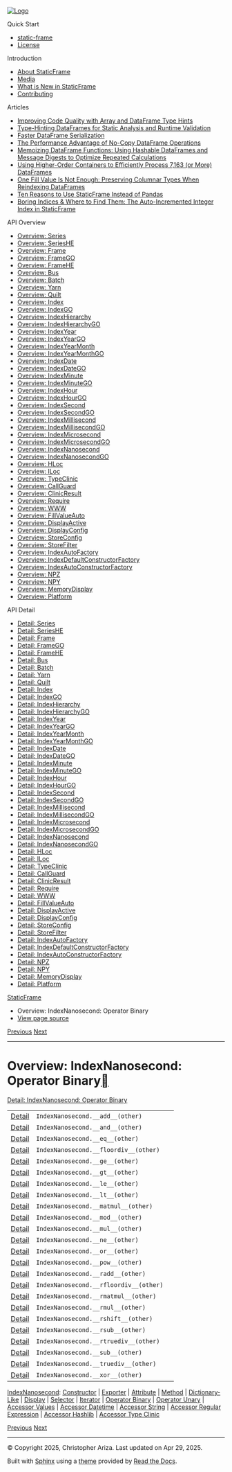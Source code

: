 [![Logo](../_static/sf-logo-web_icon-small.png)](../index.md)

Quick Start

* [static-frame](../readme.md)
* [License](../license.md)

Introduction

* [About StaticFrame](../intro.md)
* [Media](../intro.md#media)
* [What is New in StaticFrame](../new.md)
* [Contributing](../contributing.md)

Articles

* [Improving Code Quality with Array and DataFrame Type Hints](../articles/guard.md)
* [Type-Hinting DataFrames for Static Analysis and Runtime Validation](../articles/ftyping.md)
* [Faster DataFrame Serialization](../articles/serialize.md)
* [The Performance Advantage of No-Copy DataFrame Operations](../articles/no_copy.md)
* [Memoizing DataFrame Functions: Using Hashable DataFrames and Message Digests to Optimize Repeated Calculations](../articles/hash.md)
* [Using Higher-Order Containers to Efficiently Process 7,163 (or More) DataFrames](../articles/uhoc.md)
* [One Fill Value Is Not Enough: Preserving Columnar Types When Reindexing DataFrames](../articles/fill_value.md)
* [Ten Reasons to Use StaticFrame Instead of Pandas](../articles/upgrade.md)
* [Boring Indices & Where to Find Them: The Auto-Incremented Integer Index in StaticFrame](../articles/aiii.md)

API Overview

* [Overview: Series](series.md)
* [Overview: SeriesHE](series_he.md)
* [Overview: Frame](frame.md)
* [Overview: FrameGO](frame_go.md)
* [Overview: FrameHE](frame_he.md)
* [Overview: Bus](bus.md)
* [Overview: Batch](batch.md)
* [Overview: Yarn](yarn.md)
* [Overview: Quilt](quilt.md)
* [Overview: Index](index.md)
* [Overview: IndexGO](index_go.md)
* [Overview: IndexHierarchy](index_hierarchy.md)
* [Overview: IndexHierarchyGO](index_hierarchy_go.md)
* [Overview: IndexYear](index_year.md)
* [Overview: IndexYearGO](index_year_go.md)
* [Overview: IndexYearMonth](index_year_month.md)
* [Overview: IndexYearMonthGO](index_year_month_go.md)
* [Overview: IndexDate](index_date.md)
* [Overview: IndexDateGO](index_date_go.md)
* [Overview: IndexMinute](index_minute.md)
* [Overview: IndexMinuteGO](index_minute_go.md)
* [Overview: IndexHour](index_hour.md)
* [Overview: IndexHourGO](index_hour_go.md)
* [Overview: IndexSecond](index_second.md)
* [Overview: IndexSecondGO](index_second_go.md)
* [Overview: IndexMillisecond](index_millisecond.md)
* [Overview: IndexMillisecondGO](index_millisecond_go.md)
* [Overview: IndexMicrosecond](index_microsecond.md)
* [Overview: IndexMicrosecondGO](index_microsecond_go.md)
* [Overview: IndexNanosecond](index_nanosecond.md)
* [Overview: IndexNanosecondGO](index_nanosecond_go.md)
* [Overview: HLoc](hloc.md)
* [Overview: ILoc](iloc.md)
* [Overview: TypeClinic](type_clinic.md)
* [Overview: CallGuard](call_guard.md)
* [Overview: ClinicResult](clinic_result.md)
* [Overview: Require](require.md)
* [Overview: WWW](www.md)
* [Overview: FillValueAuto](fill_value_auto.md)
* [Overview: DisplayActive](display_active.md)
* [Overview: DisplayConfig](display_config.md)
* [Overview: StoreConfig](store_config.md)
* [Overview: StoreFilter](store_filter.md)
* [Overview: IndexAutoFactory](index_auto_factory.md)
* [Overview: IndexDefaultConstructorFactory](index_default_constructor_factory.md)
* [Overview: IndexAutoConstructorFactory](index_auto_constructor_factory.md)
* [Overview: NPZ](npz.md)
* [Overview: NPY](npy.md)
* [Overview: MemoryDisplay](memory_display.md)
* [Overview: Platform](platform.md)

API Detail

* [Detail: Series](../api_detail/series.md)
* [Detail: SeriesHE](../api_detail/series_he.md)
* [Detail: Frame](../api_detail/frame.md)
* [Detail: FrameGO](../api_detail/frame_go.md)
* [Detail: FrameHE](../api_detail/frame_he.md)
* [Detail: Bus](../api_detail/bus.md)
* [Detail: Batch](../api_detail/batch.md)
* [Detail: Yarn](../api_detail/yarn.md)
* [Detail: Quilt](../api_detail/quilt.md)
* [Detail: Index](../api_detail/index.md)
* [Detail: IndexGO](../api_detail/index_go.md)
* [Detail: IndexHierarchy](../api_detail/index_hierarchy.md)
* [Detail: IndexHierarchyGO](../api_detail/index_hierarchy_go.md)
* [Detail: IndexYear](../api_detail/index_year.md)
* [Detail: IndexYearGO](../api_detail/index_year_go.md)
* [Detail: IndexYearMonth](../api_detail/index_year_month.md)
* [Detail: IndexYearMonthGO](../api_detail/index_year_month_go.md)
* [Detail: IndexDate](../api_detail/index_date.md)
* [Detail: IndexDateGO](../api_detail/index_date_go.md)
* [Detail: IndexMinute](../api_detail/index_minute.md)
* [Detail: IndexMinuteGO](../api_detail/index_minute_go.md)
* [Detail: IndexHour](../api_detail/index_hour.md)
* [Detail: IndexHourGO](../api_detail/index_hour_go.md)
* [Detail: IndexSecond](../api_detail/index_second.md)
* [Detail: IndexSecondGO](../api_detail/index_second_go.md)
* [Detail: IndexMillisecond](../api_detail/index_millisecond.md)
* [Detail: IndexMillisecondGO](../api_detail/index_millisecond_go.md)
* [Detail: IndexMicrosecond](../api_detail/index_microsecond.md)
* [Detail: IndexMicrosecondGO](../api_detail/index_microsecond_go.md)
* [Detail: IndexNanosecond](../api_detail/index_nanosecond.md)
* [Detail: IndexNanosecondGO](../api_detail/index_nanosecond_go.md)
* [Detail: HLoc](../api_detail/hloc.md)
* [Detail: ILoc](../api_detail/iloc.md)
* [Detail: TypeClinic](../api_detail/type_clinic.md)
* [Detail: CallGuard](../api_detail/call_guard.md)
* [Detail: ClinicResult](../api_detail/clinic_result.md)
* [Detail: Require](../api_detail/require.md)
* [Detail: WWW](../api_detail/www.md)
* [Detail: FillValueAuto](../api_detail/fill_value_auto.md)
* [Detail: DisplayActive](../api_detail/display_active.md)
* [Detail: DisplayConfig](../api_detail/display_config.md)
* [Detail: StoreConfig](../api_detail/store_config.md)
* [Detail: StoreFilter](../api_detail/store_filter.md)
* [Detail: IndexAutoFactory](../api_detail/index_auto_factory.md)
* [Detail: IndexDefaultConstructorFactory](../api_detail/index_default_constructor_factory.md)
* [Detail: IndexAutoConstructorFactory](../api_detail/index_auto_constructor_factory.md)
* [Detail: NPZ](../api_detail/npz.md)
* [Detail: NPY](../api_detail/npy.md)
* [Detail: MemoryDisplay](../api_detail/memory_display.md)
* [Detail: Platform](../api_detail/platform.md)

[StaticFrame](../index.md)

* Overview: IndexNanosecond: Operator Binary
* [View page source](../_sources/api_overview/index_nanosecond-operator_binary.rst.txt)

[Previous](index_nanosecond-iterator.md "Overview: IndexNanosecond: Iterator")
[Next](index_nanosecond-operator_unary.md "Overview: IndexNanosecond: Operator Unary")

---

# Overview: IndexNanosecond: Operator Binary[](#overview-indexnanosecond-operator-binary "Link to this heading")

[Detail: IndexNanosecond: Operator Binary](../api_detail/index_nanosecond-operator_binary.md#api-detail-indexnanosecond-operator-binary)

|  |  |  |
| --- | --- | --- |
| [Detail](../api_detail/index_nanosecond-operator_binary.md#api-sig-indexnanosecond-add) | `IndexNanosecond.__add__(other)` |  |
| [Detail](../api_detail/index_nanosecond-operator_binary.md#api-sig-indexnanosecond-and) | `IndexNanosecond.__and__(other)` |  |
| [Detail](../api_detail/index_nanosecond-operator_binary.md#api-sig-indexnanosecond-eq) | `IndexNanosecond.__eq__(other)` |  |
| [Detail](../api_detail/index_nanosecond-operator_binary.md#api-sig-indexnanosecond-floordiv) | `IndexNanosecond.__floordiv__(other)` |  |
| [Detail](../api_detail/index_nanosecond-operator_binary.md#api-sig-indexnanosecond-ge) | `IndexNanosecond.__ge__(other)` |  |
| [Detail](../api_detail/index_nanosecond-operator_binary.md#api-sig-indexnanosecond-gt) | `IndexNanosecond.__gt__(other)` |  |
| [Detail](../api_detail/index_nanosecond-operator_binary.md#api-sig-indexnanosecond-le) | `IndexNanosecond.__le__(other)` |  |
| [Detail](../api_detail/index_nanosecond-operator_binary.md#api-sig-indexnanosecond-lt) | `IndexNanosecond.__lt__(other)` |  |
| [Detail](../api_detail/index_nanosecond-operator_binary.md#api-sig-indexnanosecond-matmul) | `IndexNanosecond.__matmul__(other)` |  |
| [Detail](../api_detail/index_nanosecond-operator_binary.md#api-sig-indexnanosecond-mod) | `IndexNanosecond.__mod__(other)` |  |
| [Detail](../api_detail/index_nanosecond-operator_binary.md#api-sig-indexnanosecond-mul) | `IndexNanosecond.__mul__(other)` |  |
| [Detail](../api_detail/index_nanosecond-operator_binary.md#api-sig-indexnanosecond-ne) | `IndexNanosecond.__ne__(other)` |  |
| [Detail](../api_detail/index_nanosecond-operator_binary.md#api-sig-indexnanosecond-or) | `IndexNanosecond.__or__(other)` |  |
| [Detail](../api_detail/index_nanosecond-operator_binary.md#api-sig-indexnanosecond-pow) | `IndexNanosecond.__pow__(other)` |  |
| [Detail](../api_detail/index_nanosecond-operator_binary.md#api-sig-indexnanosecond-radd) | `IndexNanosecond.__radd__(other)` |  |
| [Detail](../api_detail/index_nanosecond-operator_binary.md#api-sig-indexnanosecond-rfloordiv) | `IndexNanosecond.__rfloordiv__(other)` |  |
| [Detail](../api_detail/index_nanosecond-operator_binary.md#api-sig-indexnanosecond-rmatmul) | `IndexNanosecond.__rmatmul__(other)` |  |
| [Detail](../api_detail/index_nanosecond-operator_binary.md#api-sig-indexnanosecond-rmul) | `IndexNanosecond.__rmul__(other)` |  |
| [Detail](../api_detail/index_nanosecond-operator_binary.md#api-sig-indexnanosecond-rshift) | `IndexNanosecond.__rshift__(other)` |  |
| [Detail](../api_detail/index_nanosecond-operator_binary.md#api-sig-indexnanosecond-rsub) | `IndexNanosecond.__rsub__(other)` |  |
| [Detail](../api_detail/index_nanosecond-operator_binary.md#api-sig-indexnanosecond-rtruediv) | `IndexNanosecond.__rtruediv__(other)` |  |
| [Detail](../api_detail/index_nanosecond-operator_binary.md#api-sig-indexnanosecond-sub) | `IndexNanosecond.__sub__(other)` |  |
| [Detail](../api_detail/index_nanosecond-operator_binary.md#api-sig-indexnanosecond-truediv) | `IndexNanosecond.__truediv__(other)` |  |
| [Detail](../api_detail/index_nanosecond-operator_binary.md#api-sig-indexnanosecond-xor) | `IndexNanosecond.__xor__(other)` |  |

[IndexNanosecond](index_nanosecond.md#api-overview-indexnanosecond): [Constructor](index_nanosecond-constructor.md#api-overview-indexnanosecond-constructor) | [Exporter](index_nanosecond-exporter.md#api-overview-indexnanosecond-exporter) | [Attribute](index_nanosecond-attribute.md#api-overview-indexnanosecond-attribute) | [Method](index_nanosecond-method.md#api-overview-indexnanosecond-method) | [Dictionary-Like](index_nanosecond-dictionary_like.md#api-overview-indexnanosecond-dictionary-like) | [Display](index_nanosecond-display.md#api-overview-indexnanosecond-display) | [Selector](index_nanosecond-selector.md#api-overview-indexnanosecond-selector) | [Iterator](index_nanosecond-iterator.md#api-overview-indexnanosecond-iterator) | [Operator Binary](#api-overview-indexnanosecond-operator-binary) | [Operator Unary](index_nanosecond-operator_unary.md#api-overview-indexnanosecond-operator-unary) | [Accessor Values](index_nanosecond-accessor_values.md#api-overview-indexnanosecond-accessor-values) | [Accessor Datetime](index_nanosecond-accessor_datetime.md#api-overview-indexnanosecond-accessor-datetime) | [Accessor String](index_nanosecond-accessor_string.md#api-overview-indexnanosecond-accessor-string) | [Accessor Regular Expression](index_nanosecond-accessor_regular_expression.md#api-overview-indexnanosecond-accessor-regular-expression) | [Accessor Hashlib](index_nanosecond-accessor_hashlib.md#api-overview-indexnanosecond-accessor-hashlib) | [Accessor Type Clinic](index_nanosecond-accessor_type_clinic.md#api-overview-indexnanosecond-accessor-type-clinic)

[Previous](index_nanosecond-iterator.md "Overview: IndexNanosecond: Iterator")
[Next](index_nanosecond-operator_unary.md "Overview: IndexNanosecond: Operator Unary")

---

© Copyright 2025, Christopher Ariza.
Last updated on Apr 29, 2025.

Built with [Sphinx](https://www.sphinx-doc.org/) using a
[theme](https://github.com/readthedocs/sphinx_rtd_theme)
provided by [Read the Docs](https://readthedocs.org).